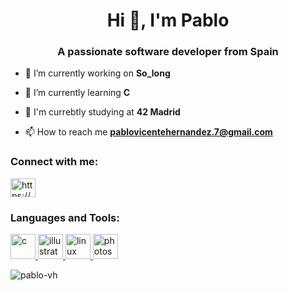 <h1 align="center">Hi 👋, I'm Pablo</h1>
<h3 align="center">A passionate software developer from Spain</h3>

- 🔭 I’m currently working on **So_long**

- 🌱 I’m currently learning **C**

- 📖 I'm currebtly studying at **42 Madrid**

- 📫 How to reach me **pablovicentehernandez.7@gmail.com**

<h3 align="left">Connect with me:</h3>
<p align="left">
<a href="https://www.linkedin.com/in/pablo-vicente-hernandez-59b1411a6/" target="blank"><img align="center" src="https://raw.githubusercontent.com/rahuldkjain/github-profile-readme-generator/master/src/images/icons/Social/linked-in-alt.svg" alt="https://www.linkedin.com/in/pablo-vicente-hern%c3%a1ndez-59b1411a6/" height="30" width="40" /></a>
</p>

<h3 align="left">Languages and Tools:</h3>
<p align="left"> <a href="https://www.cprogramming.com/" target="_blank" rel="noreferrer"> <img src="https://raw.githubusercontent.com/devicons/devicon/master/icons/c/c-original.svg" alt="c" width="40" height="40"/> </a> <a href="https://www.adobe.com/in/products/illustrator.html" target="_blank" rel="noreferrer"> <img src="https://www.vectorlogo.zone/logos/adobe_illustrator/adobe_illustrator-icon.svg" alt="illustrator" width="40" height="40"/> </a> <a href="https://www.linux.org/" target="_blank" rel="noreferrer"> <img src="https://raw.githubusercontent.com/devicons/devicon/master/icons/linux/linux-original.svg" alt="linux" width="40" height="40"/> </a> <a href="https://www.photoshop.com/en" target="_blank" rel="noreferrer"> <img src="https://raw.githubusercontent.com/devicons/devicon/master/icons/photoshop/photoshop-line.svg" alt="photoshop" width="40" height="40"/> </a> </p>

<p><img align="center" src="https://github-readme-stats.vercel.app/api/top-langs?username=pablo-vh&show_icons=true&theme=highcontrast&locale=en&layout=compact" alt="pablo-vh" /></p>

